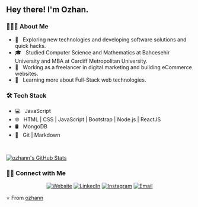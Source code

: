 <h2> Hey there! I'm Ozhan.</h2>

<h3> 👨🏻‍💻 About Me </h3>

- 🤔 &nbsp; Exploring new technologies and developing software solutions and quick hacks.
- 🎓 &nbsp; Studied Computer Science and Mathematics at Bahcesehir University and MBA at Cardiff Metropolitan University.
- 💼 &nbsp; Working as a freelancer in digital marketing and building eCommerce websites.
- 🌱 &nbsp; Learning more about Full-Stack web technologies.

<h3>🛠 Tech Stack</h3>

- 💻 &nbsp; JavaScript
- 🌐 &nbsp; HTML | CSS | JavaScript | Bootstrap | Node.js | ReactJS
- 🛢 &nbsp; MongoDB
- 🔧 &nbsp; Git | Markdown 

<br/>

[![ozhann's GitHub Stats](https://github-readme-stats.vercel.app/api?username=ozhann&show_icons=true)](https://github.com/ozhann)

<h3> 🤝🏻 Connect with Me </h3>

<p align="center">
<a href="https://www.ozhanyilmaz.com/"><img alt="Website" src="https://img.shields.io/badge/Website-www.adityavsingh.com-blue?style=flat-square&logo=google-chrome"></a>
<a href="https://www.linkedin.com/in/ozhanyilmazz/"><img alt="LinkedIn" src="https://img.shields.io/badge/LinkedIn-Aditya%20Vikram%20Singh-blue?style=flat-square&logo=linkedin"></a>
<a href="https://www.instagram.com/ozhanhimself/"><img alt="Instagram" src="https://img.shields.io/badge/Instagram-adityavs__-blue?style=flat-square&logo=instagram"></a>
<a href="mailto:ozhanyilmaz@gmail.com"><img alt="Email" src="https://img.shields.io/badge/Email-avsingh@umass.edu-blue?style=flat-square&logo=gmail"></a>
</p>

⭐️ From [ozhann](https://github.com/ozhann)
